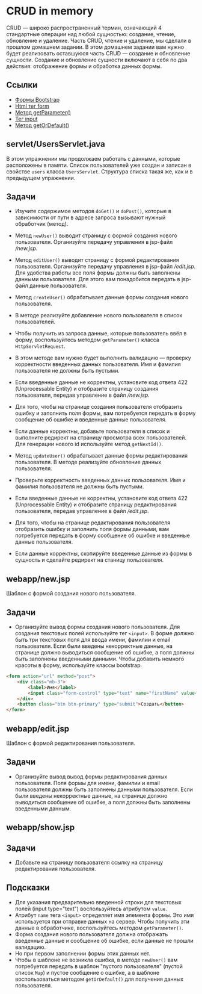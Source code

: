 # CRUD in memory

CRUD — широко распространенный термин, означающий 4 стандартные операции над любой сущностью: создание, чтение, обновление и удаление. Часть CRUD, чтение и удаление, мы сделали в прошлом домашнем задании. В этом домашнем задании вам нужно будет реализовать оставшуюся часть CRUD — создание и обновление сущности. Создание и обновление сущности включают в себя по два действия: отображение формы и обработка данных формы.

## Ссылки

* [Формы Bootstrap](https://bootstrap-4.ru/docs/5.0/forms/overview/)
* [Html тег form](https://developer.mozilla.org/ru/docs/Web/HTML/Element/form)
* [Метод getParameter()](https://javaee.github.io/javaee-spec/javadocs/javax/servlet/ServletRequest.html#getParameter-java.lang.String-)
* [Тег input](https://developer.mozilla.org/en-US/docs/Web/HTML/Element/input)
* [Метод getOrDefault()](https://docs.oracle.com/en/java/javase/11/docs/api/java.base/java/util/Map.html#getOrDefault(java.lang.Object,V))

## servlet/UsersServlet.java

В этом упражнении мы продолжаем работать с данными, которые расположены в памяти. Список пользователей уже создан и записан в свойстве `users` класса `UsersServlet`. Структура списка такая же, как и в предыдущем упражнении.

## Задачи

* Изучите содержимое методов `doGet()` и `doPost()`, которые в зависимости от пути в адресе запроса вызывают нужный обработчик (метод).

* Метод `newUser()` выводит страницу с формой создания нового пользователя. Организуйте передачу управления в jsp-файл */new.jsp*.

* Метод `editUser()` выводит страницу с формой редактирования пользователя. Организуйте передачу управления в jsp-файл */edit.jsp*. Для удобства работы все поля формы должны быть заполнены данными пользователя. Для этого вам понадобится передать в jsp-файл данные пользователя.

* Метод `createUser()` обрабатывает данные формы создания нового пользователя. 
* В методе реализуйте добавление нового пользователя в список пользователей. 
* Чтобы получить из запроса данные, которые пользователь ввёл в форму, воспользуйтесь методом `getParameter()` класса `HttpServletRequest`. 
* В этом методе вам нужно будет выполнить валидацию — проверку корректности введенных данных пользователя. Имя и фамилия пользователя не должны быть пустыми. 
* Если введенные данные не корректны, установите код ответа 422 (Unprocessable Entity) и отобразите страницу создания пользователя, передав управление в файл */new.jsp*. 
* Для того, чтобы на странице создания пользователя отобразить ошибку и заполнить поля формы, вам потребуется передать в форму сообщение об ошибке и введенные данные пользователя.
* Если данные корректны, добавьте пользователя в список и выполните редирект на страницу просмотра всех пользователей. Для генерации нового id используйте метод `getNextId()`.

* Метод `updateUser()` обрабатывает данные формы редактирования пользователя. В методе реализуйте обновление данных пользователя. 
* Проверьте корректность введенных данных пользователя. Имя и фамилия пользователя не должны быть пустыми. 
* Если введенные данные не корректны, установите код ответа 422 (Unprocessable Entity) и отобразите страницу редактирования пользователя, передав управление в файл */edit.jsp*.
* Для того, чтобы на странице редактирования пользователя отобразить ошибку и заполнить поля формы данными, вам потребуется передать в форму сообщение об ошибке и введенные данные пользователя. 
* Если данные корректны, скопируйте введенные данные из формы в сущность и сделайте редирект на станицу пользователя.

## webapp/new.jsp

Шаблон с формой создания нового пользователя.

## Задачи

* Организуйте вывод формы создания нового пользователя. Для создания текстовых полей используйте тег `<input>`. В форме должно быть три текстовых поля для ввода имени, фамилии и email пользователя. Если были введены некорректные данные, на странице должно выводиться сообщение об ошибке, а поля должны быть заполнены введенными данными. Чтобы добавить немного красоты в форму, используйте классы bootstrap.

```html
<form action="url" method="post">
    <div class="mb-3">
        <label>Имя</label>
        <input class="form-control" type="text" name="firstName" value="">
    </div>
    <button class="btn btn-primary" type="submit">Создать</button>
</form>
```

## webapp/edit.jsp

Шаблон с формой редактирования пользователя.

## Задачи

* Организуйте вывод вывод формы редактирования данных пользователя. Поля формы для имени, фамилии и email пользователя должны быть заполнены данными пользователя. Если были введены некорректные данные, на странице должно выводиться сообщение об ошибке, а поля должны быть заполнены введенными данным.

## webapp/show.jsp

## Задачи

* Добавьте на страницу пользователя ссылку на страницу редактирования пользователя.

## Подсказки

* Для указания предварительно введенной строки для текстовых полей (input type="text") воспользуйтесь атрибутом `value`.
* Атрибут `name` тега `<input>` определяет имя элемента формы. Это имя используется при отправке данных на сервер. 
Чтобы получить эти данные в обработчике, воспользуйтесь методом `getParameter()`.
* Форма создания нового пользователя должна отображать введенные данные и сообщение об ошибке, если данные не прошли валидацию. 
* Но при первом заполнении формы этих данных нет. 
* Чтобы в шаблоне не возникла ошибка, в методе `newUser()` вам потребуется передать в шаблон "пустого пользователя" (пустой список `Map`)
и пустое сообщение о ошибке, а в шаблоне воспользоваться методом `getOrDefault()` для получения данных пользователя.
